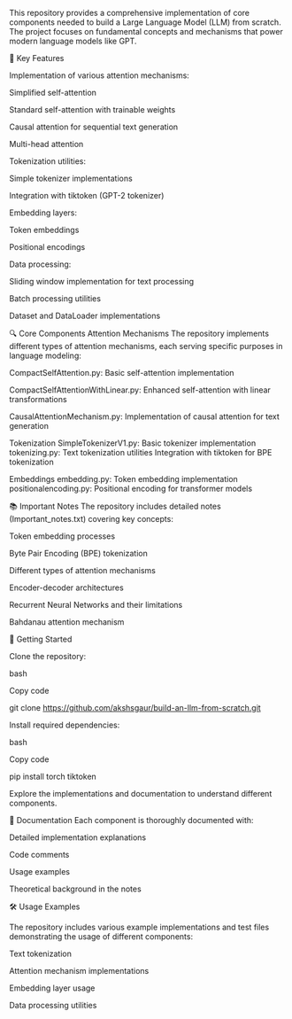 This repository provides a comprehensive implementation of core components needed to build a Large Language Model (LLM) from scratch. The project focuses on fundamental concepts and mechanisms that power modern language models like GPT.

🌟 Key Features

Implementation of various attention mechanisms:

Simplified self-attention

Standard self-attention with trainable weights

Causal attention for sequential text generation

Multi-head attention

Tokenization utilities:

Simple tokenizer implementations

Integration with tiktoken (GPT-2 tokenizer)

Embedding layers:

Token embeddings

Positional encodings

Data processing:

Sliding window implementation for text processing

Batch processing utilities

Dataset and DataLoader implementations


🔍 Core Components
Attention Mechanisms
The repository implements different types of attention mechanisms, each serving specific purposes in language modeling:

CompactSelfAttention.py: Basic self-attention implementation

CompactSelfAttentionWithLinear.py: Enhanced self-attention with linear transformations

CausalAttentionMechanism.py: Implementation of causal attention for text generation


Tokenization
SimpleTokenizerV1.py: Basic tokenizer implementation
tokenizing.py: Text tokenization utilities
Integration with tiktoken for BPE tokenization


Embeddings
embedding.py: Token embedding implementation
positionalencoding.py: Positional encoding for transformer models


📚 Important Notes
The repository includes detailed notes (Important_notes.txt) covering key concepts:

Token embedding processes

Byte Pair Encoding (BPE) tokenization

Different types of attention mechanisms

Encoder-decoder architectures

Recurrent Neural Networks and their limitations

Bahdanau attention mechanism


🚀 Getting Started

Clone the repository:

bash

Copy code

git clone https://github.com/akshsgaur/build-an-llm-from-scratch.git

Install required dependencies:

bash

Copy code

pip install torch tiktoken

Explore the implementations and documentation to understand different components.

📖 Documentation
Each component is thoroughly documented with:

Detailed implementation explanations

Code comments

Usage examples

Theoretical background in the notes

🛠️ Usage Examples

The repository includes various example implementations and test files demonstrating the usage of different components:

Text tokenization

Attention mechanism implementations

Embedding layer usage

Data processing utilities

